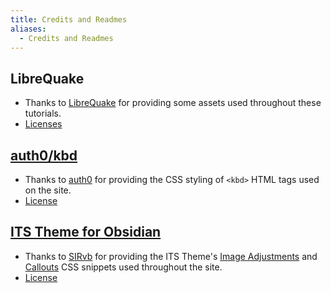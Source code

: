 ```yaml
---
title: Credits and Readmes
aliases:
  - Credits and Readmes
---
```


## LibreQuake

- Thanks to [LibreQuake](https://github.com/MissLavender-LQ/LibreQuake) for providing some assets used throughout these tutorials.
- [Licenses](obsidian://open?vault=S3%20Vault&file=MWModWiki%2Fcontent%2FCredits%20%26%20Readmes%2FLibreQuake%2FREADME)

## [auth0/kbd](https://github.com/auth0/kbd)

- Thanks to [auth0](https://github.com/auth0) for providing the CSS styling of `<kbd>` HTML tags used on the site.
- [License](https://github.com/auth0/kbd/blob/gh-pages/LICENSE)

## [ITS Theme for Obsidian](https://publish.obsidian.md/slrvb-docs/ITS+Theme/ITS+Theme)

- Thanks to [SIRvb](https://github.com/SlRvb) for providing the ITS Theme's [Image Adjustments](https://github.com/SlRvb/Obsidian--ITS-Theme/blob/main/Snippets/S%20-%20Images%20Adjustments.css) and [Callouts](https://github.com/SlRvb/Obsidian--ITS-Theme/blob/main/Snippets/S%20-%20Callouts.css) CSS snippets used throughout the site.
- [License](https://github.com/SlRvb/Obsidian--ITS-Theme/blob/main/LICENSE)